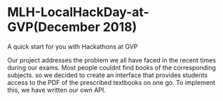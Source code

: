 # MLH-LocalHackDay-at-GVP(December 2018)
A quick start for you with Hackathons at GVP


Our project addresses the problem we all have faced in the recent times during our exams. Most people couldnt find books of the corresponding subjects. so we decided to create an interface that provides students access to the PDF of the prescribed textbooks on one go.
To implement this, we have written our own API.